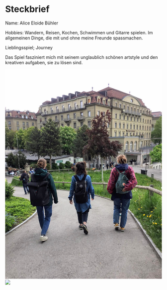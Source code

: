 # Steckbrief
Name: Alice Eloide Bühler

Hobbies: Wandern, Reisen, Kochen, Schwimmen und Gitarre spielen. Im allgemeinen Dinge, die mit und ohne meine Freunde spassmachen.

Lieblingsspiel; Journey 

Das Spiel fasziniert mich mit seinem unglaublich schönen artstyle und den kreativen aufgaben, sie zu lösen sind.  

![](pictures2/reisen.jpeg)
![](https://i.pinimg.com/originals/0c/3b/f4/0c3bf4488586d56908f30f473da63008.jpg)
